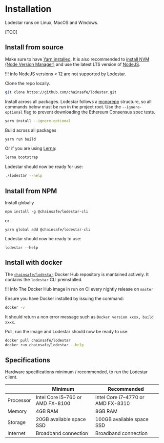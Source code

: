 # Installation

Lodestar runs on Linux, MacOS and Windows.

[TOC]

## Install from source

Make sure to have [Yarn installed](https://classic.yarnpkg.com/en/docs/install). It is also recommended to [install NVM (Node Version Manager)](https://github.com/nvm-sh/nvm) and use the latest LTS version of [NodeJS](https://nodejs.org/en/).

<!-- prettier-ignore-start -->
!!! info
    NodeJS versions < 12 are not supported by Lodestar.
<!-- prettier-ignore-end -->

Clone the repo locally.

```bash
git clone https://github.com/chainsafe/lodestar.git
```

Install across all packages. Lodestar follows a [monorepo](https://github.com/lerna/lerna) structure, so all commands below must be run in the project root. Use the `--ignore-optional` flag to prevent downloading the Ethereum Consensus spec tests.

```bash
yarn install --ignore-optional
```

Build across all packages

```bash
yarn run build
```

Or if you are using [Lerna](https://lerna.js.org/):

```bash
lerna bootstrap
```

Lodestar should now be ready for use:

```bash
./lodestar --help
```

## Install from NPM

Install globally

```
npm install -g @chainsafe/lodestar-cli
```

or

```
yarn global add @chainsafe/lodestar-cli
```

Lodestar should now be ready to use:

```
lodestar --help
```

## Install with docker

The [`chainsafe/lodestar`](https://hub.docker.com/r/chainsafe/lodestar) Docker Hub repository is mantained actively. It contains the `lodestar` CLI preinstalled.

<!-- prettier-ignore-start -->
!!! info
    The Docker Hub image in run on CI every nightly release on `master`
<!-- prettier-ignore-end -->

Ensure you have Docker installed by issuing the command:

```bash
docker -v
```

It should return a non error message such as `Docker version xxxx, build xxxx`.

Pull, run the image and Lodestar should now be ready to use

```bash
docker pull chainsafe/lodestar
docker run chainsafe/lodestar --help
```

## Specifications

Hardware specifications minimum / recommended, to run the Lodestar client.

|           | Minimum                          | Recommended                       |
| --------- | -------------------------------- | --------------------------------- |
| Processor | Intel Core i5–760 or AMD FX-8100 | Intel Core i7–4770 or AMD FX-8310 |
| Memory    | 4GB RAM                          | 8GB RAM                           |
| Storage   | 20GB available space SSD         | 100GB available space SSD         |
| Internet  | Broadband connection             | Broadband connection              |
